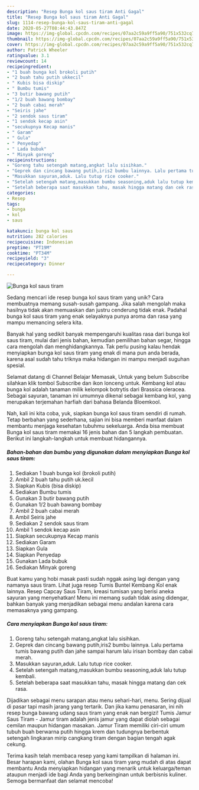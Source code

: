 ```yaml
---
description: "Resep Bunga kol saus tiram Anti Gagal"
title: "Resep Bunga kol saus tiram Anti Gagal"
slug: 1114-resep-bunga-kol-saus-tiram-anti-gagal
date: 2020-05-27T08:44:43.847Z
image: https://img-global.cpcdn.com/recipes/07aa2c59a9ff5a90/751x532cq70/bunga-kol-saus-tiram-foto-resep-utama.jpg
thumbnail: https://img-global.cpcdn.com/recipes/07aa2c59a9ff5a90/751x532cq70/bunga-kol-saus-tiram-foto-resep-utama.jpg
cover: https://img-global.cpcdn.com/recipes/07aa2c59a9ff5a90/751x532cq70/bunga-kol-saus-tiram-foto-resep-utama.jpg
author: Patrick Wheeler
ratingvalue: 3.1
reviewcount: 14
recipeingredient:
- "1 buah bunga kol brokoli putih"
- "2 buah tahu putih ukkecil"
- " Kubis bisa diskip"
- " Bumbu tumis"
- "3 butir bawang putih"
- "1/2 buah bawang bombay"
- "2 buah cabai merah"
- "Seiris jahe"
- "2 sendok saus tiram"
- "1 sendok kecap asin"
- "secukupnya Kecap manis"
- " Garam"
- " Gula"
- " Penyedap"
- " Lada bubuk"
- " Minyak goreng"
recipeinstructions:
- "Goreng tahu setengah matang,angkat lalu sisihkan."
- "Geprek dan cincang bawang putih,iris2 bumbu lainnya. Lalu pertama tumis bawang putih dan jahe sampai harum lalu irisan bombay dan cabai merah."
- "Masukkan sayuran,aduk. Lalu tutup rice cooker."
- "Setelah setengah matang,masukkan bumbu seasoning,aduk lalu tutup kembali."
- "Setelah beberapa saat masukkan tahu, masak hingga matang dan cek rasa."
categories:
- Resep
tags:
- bunga
- kol
- saus

katakunci: bunga kol saus 
nutrition: 282 calories
recipecuisine: Indonesian
preptime: "PT19M"
cooktime: "PT34M"
recipeyield: "3"
recipecategory: Dinner

---
```



![Bunga kol saus tiram](https://img-global.cpcdn.com/recipes/07aa2c59a9ff5a90/751x532cq70/bunga-kol-saus-tiram-foto-resep-utama.jpg)

Sedang mencari ide resep bunga kol saus tiram yang unik? Cara membuatnya memang susah-susah gampang. Jika salah mengolah maka hasilnya tidak akan memuaskan dan justru cenderung tidak enak. Padahal bunga kol saus tiram yang enak selayaknya punya aroma dan rasa yang mampu memancing selera kita.

Banyak hal yang sedikit banyak mempengaruhi kualitas rasa dari bunga kol saus tiram, mulai dari jenis bahan, kemudian pemilihan bahan segar, hingga cara mengolah dan menghidangkannya. Tak perlu pusing kalau hendak menyiapkan bunga kol saus tiram yang enak di mana pun anda berada, karena asal sudah tahu triknya maka hidangan ini mampu menjadi suguhan spesial.

Selamat datang di Channel Belajar Memasak, Untuk yang belum Subscribe silahkan klik tombol Subscribe dan ikon lonceng untuk. Kembang kol atau bunga kol adalah tanaman milik kelompok botrytis dari Brassica oleracea. Sebagai sayuran, tanaman ini umumnya dikenal sebagai kembang kol, yang merupakan terjemahan harfiah dari bahasa Belanda Bloemkool.


Nah, kali ini kita coba, yuk, siapkan bunga kol saus tiram sendiri di rumah. Tetap berbahan yang sederhana, sajian ini bisa memberi manfaat dalam membantu menjaga kesehatan tubuhmu sekeluarga. Anda bisa membuat Bunga kol saus tiram memakai 16 jenis bahan dan 5 langkah pembuatan. Berikut ini langkah-langkah untuk membuat hidangannya.

<!--inarticleads1-->

##### Bahan-bahan dan bumbu yang digunakan dalam menyiapkan Bunga kol saus tiram:

1. Sediakan 1 buah bunga kol (brokoli putih)
1. Ambil 2 buah tahu putih uk.kecil
1. Siapkan  Kubis (bisa diskip)
1. Sediakan  Bumbu tumis
1. Gunakan 3 butir bawang putih
1. Gunakan 1/2 buah bawang bombay
1. Ambil 2 buah cabai merah
1. Ambil Seiris jahe
1. Sediakan 2 sendok saus tiram
1. Ambil 1 sendok kecap asin
1. Siapkan secukupnya Kecap manis
1. Sediakan  Garam
1. Siapkan  Gula
1. Siapkan  Penyedap
1. Gunakan  Lada bubuk
1. Sediakan  Minyak goreng


Buat kamu yang hobi masak pasti sudah nggak asing lagi dengan yang namanya saus tiram. Lihat juga resep Tumis Buntel Kembang Kol enak lainnya. Resep Capcay Saus Tiram, kreasi tumisan yang berisi aneka sayuran yang menyehatkan! Menu ini memang sudah tidak asing didengar, bahkan banyak yang menjadikan sebagai menu andalan karena cara memasaknya yang gampang. 

<!--inarticleads2-->

##### Cara menyiapkan Bunga kol saus tiram:

1. Goreng tahu setengah matang,angkat lalu sisihkan.
1. Geprek dan cincang bawang putih,iris2 bumbu lainnya. Lalu pertama tumis bawang putih dan jahe sampai harum lalu irisan bombay dan cabai merah.
1. Masukkan sayuran,aduk. Lalu tutup rice cooker.
1. Setelah setengah matang,masukkan bumbu seasoning,aduk lalu tutup kembali.
1. Setelah beberapa saat masukkan tahu, masak hingga matang dan cek rasa.


Dijadikan sebagai menu sarapan atau menu sehari-hari, menu. Sering dijual di pasar tapi masih jarang yang tertarik. Dan jika kamu penasaran, ini nih resep bunga bawang udang saus tiram yang enak nan bergizi! Tumis Jamur Saus Tiram - Jamur tiram adalah jenis jamur yang dapat diolah sebagai cemilan maupun hidangan masakan. Jamur Tiram memiliki ciri-ciri umum tubuh buah berwarna putih hingga krem dan tudungnya berbentuk setengah lingkaran mirip cangkang tiram dengan bagian tengah agak cekung. 

Terima kasih telah membaca resep yang kami tampilkan di halaman ini. Besar harapan kami, olahan Bunga kol saus tiram yang mudah di atas dapat membantu Anda menyiapkan hidangan yang menarik untuk keluarga/teman ataupun menjadi ide bagi Anda yang berkeinginan untuk berbisnis kuliner. Semoga bermanfaat dan selamat mencoba!
